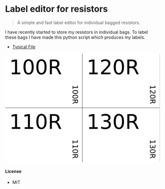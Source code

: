 # Label editor for resistors
> A simple and fast label editor for individual bagged resistors.    

I have recently started to store my resistors in individual bags. To label these bags I have made this python script which produces my labels.

- [Typical File](assets/simple_demo.pdf) 

![typical-output](assets/typical-output.png)

#### License

- MIT
